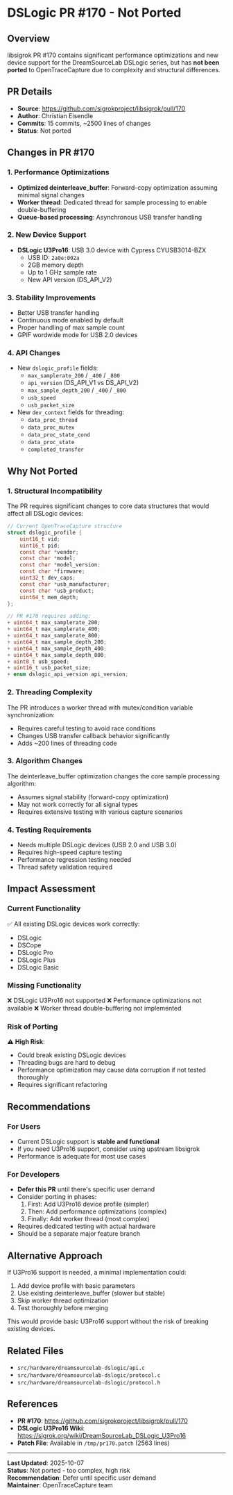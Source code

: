 # DSLogic PR #170 - Not Ported

## Overview
libsigrok PR #170 contains significant performance optimizations and new device support for the DreamSourceLab DSLogic series, but has **not been ported** to OpenTraceCapture due to complexity and structural differences.

## PR Details
- **Source**: https://github.com/sigrokproject/libsigrok/pull/170
- **Author**: Christian Eisendle
- **Commits**: 15 commits, ~2500 lines of changes
- **Status**: Not ported

## Changes in PR #170

### 1. Performance Optimizations
- **Optimized deinterleave_buffer**: Forward-copy optimization assuming minimal signal changes
- **Worker thread**: Dedicated thread for sample processing to enable double-buffering
- **Queue-based processing**: Asynchronous USB transfer handling

### 2. New Device Support
- **DSLogic U3Pro16**: USB 3.0 device with Cypress CYUSB3014-BZX
  - USB ID: `2a0e:002a`
  - 2GB memory depth
  - Up to 1 GHz sample rate
  - New API version (DS_API_V2)

### 3. Stability Improvements
- Better USB transfer handling
- Continuous mode enabled by default
- Proper handling of max sample count
- GPIF wordwide mode for USB 2.0 devices

### 4. API Changes
- New `dslogic_profile` fields:
  - `max_samplerate_200` / `_400` / `_800`
  - `api_version` (DS_API_V1 vs DS_API_V2)
  - `max_sample_depth_200` / `_400` / `_800`
  - `usb_speed`
  - `usb_packet_size`
- New `dev_context` fields for threading:
  - `data_proc_thread`
  - `data_proc_mutex`
  - `data_proc_state_cond`
  - `data_proc_state`
  - `completed_transfer`

## Why Not Ported

### 1. Structural Incompatibility
The PR requires significant changes to core data structures that would affect all DSLogic devices:

```c
// Current OpenTraceCapture structure
struct dslogic_profile {
	uint16_t vid;
	uint16_t pid;
	const char *vendor;
	const char *model;
	const char *model_version;
	const char *firmware;
	uint32_t dev_caps;
	const char *usb_manufacturer;
	const char *usb_product;
	uint64_t mem_depth;
};

// PR #170 requires adding:
+ uint64_t max_samplerate_200;
+ uint64_t max_samplerate_400;
+ uint64_t max_samplerate_800;
+ uint64_t max_sample_depth_200;
+ uint64_t max_sample_depth_400;
+ uint64_t max_sample_depth_800;
+ uint8_t usb_speed;
+ uint16_t usb_packet_size;
+ enum dslogic_api_version api_version;
```

### 2. Threading Complexity
The PR introduces a worker thread with mutex/condition variable synchronization:
- Requires careful testing to avoid race conditions
- Changes USB transfer callback behavior significantly
- Adds ~200 lines of threading code

### 3. Algorithm Changes
The deinterleave_buffer optimization changes the core sample processing algorithm:
- Assumes signal stability (forward-copy optimization)
- May not work correctly for all signal types
- Requires extensive testing with various capture scenarios

### 4. Testing Requirements
- Needs multiple DSLogic devices (USB 2.0 and USB 3.0)
- Requires high-speed capture testing
- Performance regression testing needed
- Thread safety validation required

## Impact Assessment

### Current Functionality
✅ All existing DSLogic devices work correctly:
- DSLogic
- DSCope
- DSLogic Pro
- DSLogic Plus
- DSLogic Basic

### Missing Functionality
❌ DSLogic U3Pro16 not supported
❌ Performance optimizations not available
❌ Worker thread double-buffering not implemented

### Risk of Porting
⚠️ **High Risk**:
- Could break existing DSLogic devices
- Threading bugs are hard to debug
- Performance optimization may cause data corruption if not tested thoroughly
- Requires significant refactoring

## Recommendations

### For Users
- Current DSLogic support is **stable and functional**
- If you need U3Pro16 support, consider using upstream libsigrok
- Performance is adequate for most use cases

### For Developers
- **Defer this PR** until there's specific user demand
- Consider porting in phases:
  1. First: Add U3Pro16 device profile (simpler)
  2. Then: Add performance optimizations (complex)
  3. Finally: Add worker thread (most complex)
- Requires dedicated testing with actual hardware
- Should be a separate major feature branch

## Alternative Approach

If U3Pro16 support is needed, a minimal implementation could:
1. Add device profile with basic parameters
2. Use existing deinterleave_buffer (slower but stable)
3. Skip worker thread optimization
4. Test thoroughly before merging

This would provide basic U3Pro16 support without the risk of breaking existing devices.

## Related Files

- `src/hardware/dreamsourcelab-dslogic/api.c`
- `src/hardware/dreamsourcelab-dslogic/protocol.c`
- `src/hardware/dreamsourcelab-dslogic/protocol.h`

## References

- **PR #170**: https://github.com/sigrokproject/libsigrok/pull/170
- **DSLogic U3Pro16 Wiki**: https://sigrok.org/wiki/DreamSourceLab_DSLogic_U3Pro16
- **Patch File**: Available in `/tmp/pr170.patch` (2563 lines)

---

**Last Updated**: 2025-10-07  
**Status**: Not ported - too complex, high risk  
**Recommendation**: Defer until specific user demand  
**Maintainer**: OpenTraceCapture team
